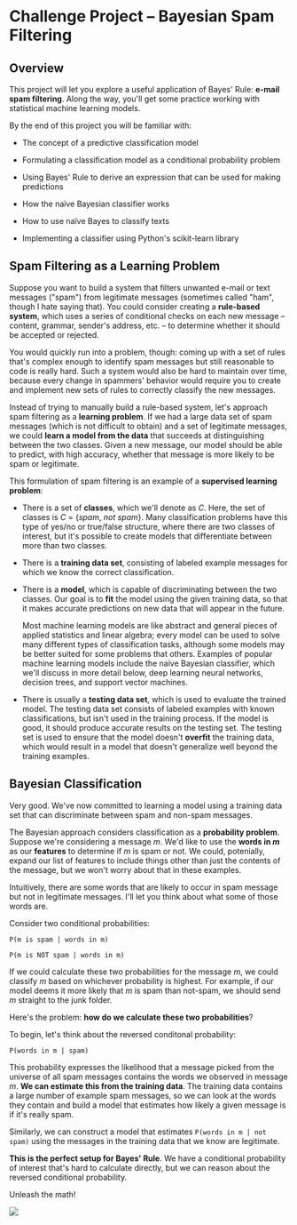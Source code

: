 # Challenge Project &ndash; Bayesian Spam Filtering

## Overview

This project will let you explore a useful application of Bayes' Rule: **e-mail spam filtering**. Along the way, you'll get some practice working with statistical machine
learning models.

By the end of this project you will be familiar with:

- The concept of a predictive classification model

- Formulating a classification model as a conditional probability problem

- Using Bayes' Rule to derive an expression that can be used for making predictions

- How the naïve Bayesian classifier works

- How to use naïve Bayes to classify texts

- Implementing a classifier using Python's scikit-learn library

## Spam Filtering as a Learning Problem

Suppose you want to build a system that filters unwanted e-mail or text messages ("spam") from legitimate messages (sometimes called "ham", though I hate saying that). You
could consider creating a **rule-based system**, which uses a series of conditional checks on each new message &ndash; content, grammar, sender's address, etc. &ndash; to determine
whether it should be accepted or rejected.

You would quickly run into a problem, though: coming up with a set of rules that's complex enough to identify spam messages but still reasonable to code is really hard. Such a
system would also be hard to maintain over time, because every change in spammers' behavior would require you to create and implement new sets of rules to correctly classify
the new messages.

Instead of trying to manually build a rule-based system, let's approach spam filtering as a **learning problem**. If we had a large data set of spam messages (which is not 
difficult to obtain) and a set of legitimate messages, we could **learn a model from the data** that succeeds at distinguishing between the two classes. Given a new 
message, our model should be able to predict, with high accuracy, whether that message is more likely to be spam or legitimate.

This formulation of spam filtering is an example of a **supervised learning problem**:

- There is a set of **classes**, which we'll denote as *C*. Here, the set of classes is *C* = {*spam*, *not spam*}. Many classification problems have this type of
yes/no or true/false structure, where there are two classes of interest, but it's possible to create models that differentiate between more than two classes.

- There is a **training data set**, consisting of labeled example messages for which we know the correct classification.

- There is a **model**, which is capable of discriminating between the two classes. Our goal is to **fit** the model using the given training data, so that it makes
accurate predictions on new data that will appear in the future. 

  Most machine learning models are like abstract and general pieces of applied statistics and linear algebra; 
every model can be used to solve many different types of classification tasks, although some models may be better suited for some problems that others. Examples
of popular machine learning models include the naïve Bayesian classifier, which we'll discuss in more detail below, deep learning neural networks, decision trees, and
support vector machines.

- There is usually a **testing data set**, which is used to evaluate the trained model. The testing data set consists of labeled examples with known classifications,
but isn't used in the training process. If the model is good, it should produce accurate results on the testing set. The testing set is used to ensure that the model
doesn't **overfit** the training data, which would result in a model that doesn't generalize well beyond the training examples.

## Bayesian Classification

Very good. We've now committed to learning a model using a training data set that can discriminate between spam and non-spam messages.

The Bayesian approach considers classification as a **probability problem**. Suppose we're considering a message *m*. We'd like to use the **words in *m*** as our **features**
to determine if *m* is spam or not. We could, potenially, expand our list of features to include things other than just the contents of the message, but we won't worry about 
that in these examples.

Intuitively, there are some words that are likely to occur in spam message but not in legitimate messages. I'll let you think about what some of those words are.

Consider two conditional probabilities:

```
P(m is spam | words in m)
```

```
P(m is NOT spam | words in m)
```

If we could calculate these two probabilities for the message *m*, we could classify *m* based on whichever probability is highest. For example, if our model deems it more 
likely that *m* is spam than not-spam, we should send *m* straight to the junk folder.

Here's the problem: **how do we calculate these two probabilities**?

To begin, let's think about the reversed conditonal probability:

```
P(words in m | spam)
```

This probability expresses the likelihood that a message picked from the universe of all spam messages contains the words we observed in message *m*. **We can estimate
this from the training data**. The training data contains a large number of example spam messages, so we can look at the words they contain and build a model that
estimates how likely a given message is if it's really spam.

Similarly, we can construct a model that estimates `P(words in m | not spam)` using the messages in the training data that we know are legitimate.

**This is the perfect setup for Bayes' Rule**. We have a conditional probability of interest that's hard to calculate directly, but we can reason about the reversed conditional
probability.

Unleash the math!

<img src="https://render.githubusercontent.com/render/math?math=e^{i \pi} = -1">





